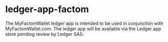 # ledger-app-factom

The MyFactomWallet ledger app is intended to be used in conjunction with MyFactomWallet.com.  The ledger app will be available via the Ledger app store pending review by Ledger SAS. 




